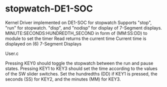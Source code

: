 # stopwatch-DE1-SOC

  Kernel Driver implemented on DE1-SOC for stopwatch
  Supports "stop", "run" for stopwatch. "disp", and "nodisp" for display of 7-Segment displays.
  MINUTE:SECONDS:HUNDREDTH_SECOND in form of (MM:SS:DD) to module to set the timer
  Read returns the current time
  Current time is displayed on (6) 7-Segment Displays
  
  User.c
  
  Pressing KEY0 should toggle the stopwatch between the run and pause states. 
  Pressing KEY1 to KEY3 should set the time according to the values of the SW slider 
  switches. Set the hundredths (DD) if KEY1 is pressed, the seconds (SS) for KEY2, 
  and the minutes (MM) for KEY3.

